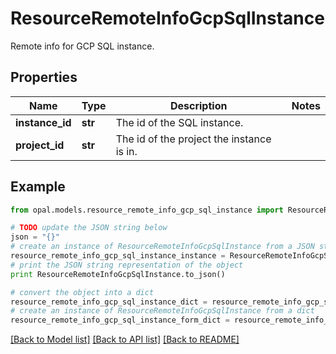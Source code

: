 # ResourceRemoteInfoGcpSqlInstance

Remote info for GCP SQL instance.

## Properties

Name | Type | Description | Notes
------------ | ------------- | ------------- | -------------
**instance_id** | **str** | The id of the SQL instance. | 
**project_id** | **str** | The id of the project the instance is in. | 

## Example

```python
from opal.models.resource_remote_info_gcp_sql_instance import ResourceRemoteInfoGcpSqlInstance

# TODO update the JSON string below
json = "{}"
# create an instance of ResourceRemoteInfoGcpSqlInstance from a JSON string
resource_remote_info_gcp_sql_instance_instance = ResourceRemoteInfoGcpSqlInstance.from_json(json)
# print the JSON string representation of the object
print ResourceRemoteInfoGcpSqlInstance.to_json()

# convert the object into a dict
resource_remote_info_gcp_sql_instance_dict = resource_remote_info_gcp_sql_instance_instance.to_dict()
# create an instance of ResourceRemoteInfoGcpSqlInstance from a dict
resource_remote_info_gcp_sql_instance_form_dict = resource_remote_info_gcp_sql_instance.from_dict(resource_remote_info_gcp_sql_instance_dict)
```
[[Back to Model list]](../README.md#documentation-for-models) [[Back to API list]](../README.md#documentation-for-api-endpoints) [[Back to README]](../README.md)


